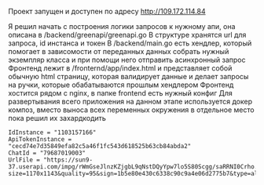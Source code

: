 Проект запущен и доступен по адресу http://109.172.114.84

Я решил начать с построения логики запросов к нужному апи, она описана в /backend/greenapi/greenapi.go
В структуре хранятся url для запроса, id инстанса и токен
В /backend/main.go есть хендлер, который помогает в зависомости от переданных данных собрать нужный экземпляр класса и при помощи него отправить асинхронный запрос
Фронтенд лежит в /fronternd/app/index.html и представляет собой обычную html страницу, которая валидирует данные и делает запросы на ручки, которые обабатываются прошлым хендлером
Фронтенд хостится рядом с nginx, в папке frontend есть нужный конфиг
Для развертывания всего приложения на данном этапе используется докер композ, вместо выноса всех переменных окружения в отдельное место пока решил их захардкодить


    IdInstance = "1103157166"
    ApiTokenInstance = "cecd74e7d35849efa82c5a46f1fc543d618525b63cb84abda2"
    ChatId = "79687019003" 
    UrlFile = "https://sun9-37.userapi.com/impg/rWmGseJlnzKZjgbL9qNstDQyYpw7lo5S80Scgg/saRRNI0Crho.jpg?size=1170x1143&quality=95&sign=1b5e80e430c6338c90c9a4e06d2775b7&type=album"
